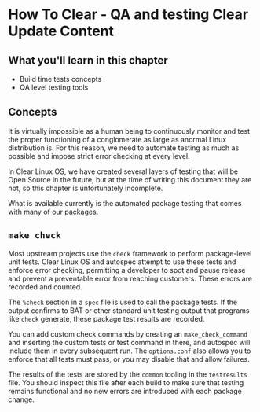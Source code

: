 
How To Clear - QA and testing Clear Update Content
==================================================

## What you'll learn in this chapter

* Build time tests concepts
* QA level testing tools


## Concepts

It is virtually impossible as a human being to continuously monitor
and test the proper functioning of a conglomerate as large as anormal
Linux distribution is. For this reason, we need to automate testing
as much as possible and impose strict error checking at every level.

In Clear Linux OS, we have created several layers of testing that
will be Open Source in the future, but at the time of writing this
document they are not, so this chapter is unfortunately incomplete.

What is available currently is the automated package testing that
comes with many of our packages.


## `make check`

Most upstream projects use the `check` framework to perform
package-level unit tests. Clear Linux OS and autospec attempt to use
these tests and enforce error checking, permitting a developer to
spot and pause release and prevent a preventable error from reaching
customers. These errors are recorded and counted.

The `%check` section in a `spec` file is used to call the package
tests.  If the output confirms to BAT or other standard unit testing
output that programs like `check` generate, these package test results
are recorded.

You can add custom check commands by creating an `make_check_command`
and inserting the custom tests or test command in there, and autospec
will include them in every subsequent run. The `options.conf` also
allows you to enforce that all tests must pass, or you may disable
that and allow failures.

The results of the tests are stored by the `common` tooling in the
`testresults` file. You should inspect this file after each build
to make sure that testing remains functional and no new errors are
introduced with each package change.


